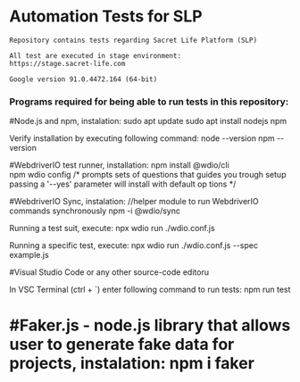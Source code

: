 
<h1>Automation Tests for SLP</h1>

	Repository contains tests regarding Sacret Life Platform (SLP)
	
	All test are executed in stage environment: 
	https://stage.sacret-life.com
 
	Google version 91.0.4472.164 (64-bit)

<h3>Programs required for being able to run tests in this repository:</h3>

#Node.js and npm, instalation:
	sudo apt update
 	sudo apt install nodejs npm

  Verify installation by executing following command:
	node --version
	npm --version

#WebdriverIO test runner, installation:
	npm install @wdio/cli  
	npm wdio config		/* prompts sets of questions that guides you trough setup
				  passing a '--yes' parameter will install with default op				    tions */

#WebdriverIO Sync, instalation:  //helper module to run WebdriverIO commands synchronously 
	npm -i @wdio/sync

  Running a test suit, execute:
	npx wdio run ./wdio.conf.js

  Running a specific test, execute:
	npx wdio run ./wdio.conf.js --spec example.js

#Visual Studio Code or any other source-code editoru

In VSC Terminal (ctrl + `) enter following command to run tests:
	npm run test	

#Faker.js - node.js library that allows user to generate fake data for projects, instalation:
	npm i faker	
=======

